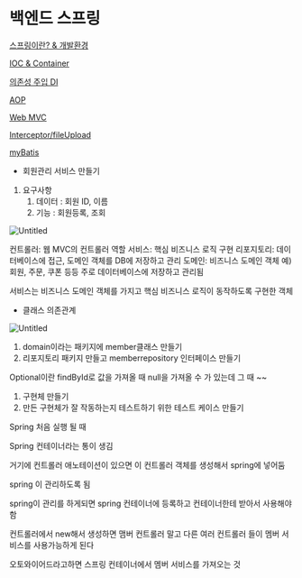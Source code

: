 # 백엔드 스프링

[스프링이란? & 개발환경](https://www.notion.so/83a61bbba3b646539b6c1a5d2c6f5510?pvs=21)

[IOC & Container](https://www.notion.so/IOC-Container-6b9cc7075069490794838f88aaf8633f?pvs=21)

[의존성 주입 DI](https://www.notion.so/DI-854fc797c116484d8b9a78de5402eeed?pvs=21)

[AOP](https://www.notion.so/AOP-b68ba8c307ff4757bf738d84fb1f9e4c?pvs=21)

[Web MVC](https://www.notion.so/Web-MVC-d03b423ae10647cab852ce380a953893?pvs=21)

[Interceptor/fileUpload](https://www.notion.so/Interceptor-fileUpload-306cc0bc0eee4c378bdec0ef4085ccfc?pvs=21)

[myBatis](https://www.notion.so/myBatis-dff639d0a1874966bc40da15d88d44d0?pvs=21)

- 회원관리 서비스 만들기
1. 요구사항
    1. 데이터 : 회원 ID, 이름
    2. 기능 : 회원등록, 조회

![Untitled](%E1%84%87%E1%85%A2%E1%86%A8%E1%84%8B%E1%85%A6%E1%86%AB%E1%84%83%E1%85%B3%20%E1%84%89%E1%85%B3%E1%84%91%E1%85%B3%E1%84%85%E1%85%B5%E1%86%BC%2000de275f9eab4de997d7b63417718de9/Untitled.png)

컨트롤러: 웹 MVC의 컨트롤러 역할
서비스: 핵심 비즈니스 로직 구현
리포지토리: 데이터베이스에 접근, 도메인 객체를 DB에 저장하고 관리
도메인: 비즈니스 도메인 객체 예) 회원, 주문, 쿠폰 등등 주로 데이터베이스에 저장하고 관리됨

서비스는 비즈니스 도메인 객체를 가지고 핵심 비즈니스 로직이 동작하도록 구현한 객체

- 클래스 의존관계

![Untitled](%E1%84%87%E1%85%A2%E1%86%A8%E1%84%8B%E1%85%A6%E1%86%AB%E1%84%83%E1%85%B3%20%E1%84%89%E1%85%B3%E1%84%91%E1%85%B3%E1%84%85%E1%85%B5%E1%86%BC%2000de275f9eab4de997d7b63417718de9/Untitled%201.png)

1. domain이라는 패키지에  member클래스 만들기
2. 리포지토리 패키지 만들고 memberrepository 인터페이스 만들기

Optional이란 findById로 값을 가져올 때 null을 가져올 수 가 있는데 그 때 ~~

1. 구현체 만들기
2. 만든 구현체가 잘 작동하는지 테스트하기 위한 테스트 케이스 만들기

Spring 처음 실행 될 때

Spring 컨테이너라는 통이 생김

거기에 컨트롤러 애노테이션이 있으면 이 컨트롤러 객체를 생성해서 spring에 넣어둠

spring 이 관리하도록 됨

spring이 관리를 하게되면 spring 컨테이너에 등록하고 컨테이너한테 받아서 사용해야함

컨트롤러에서 new해서 생성하면 맴버 컨트롤러 말고 다른 여러 컨트롤러 들이 멤버 서비스를 사용가능하게 된다

오토와이어드라고하면 스프링 컨테이너에서 멤버 서비스를 가져오는 것